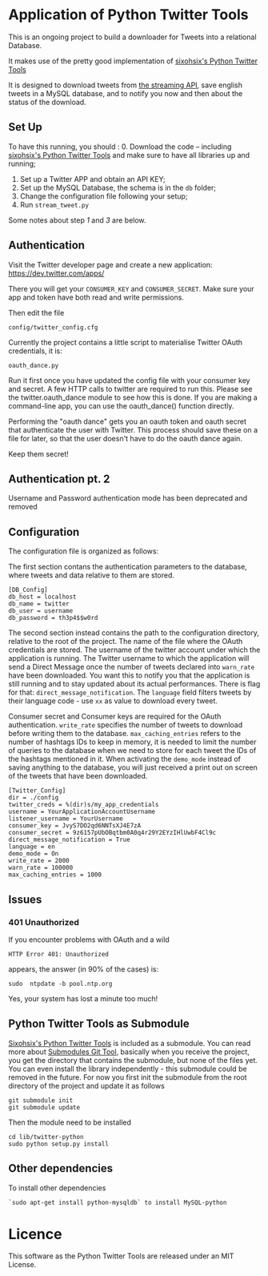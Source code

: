 # Application of Python Twitter Tools
This is an ongoing project to build a downloader for Tweets into a relational Database.

It makes use of the pretty good implementation of [sixohsix's Python Twitter Tools](https://github.com/sixohsix/twitter)

It is designed to download tweets from [the streaming API](https://dev.twitter.com/docs/streaming-apis), save english tweets in a MySQL database, and to notify you now and then about the status of the download.


## Set Up
To have this running, you should :
   0. Download the code – including [sixohsix's Python Twitter Tools](https://github.com/sixohsix/twitter ) and make sure to have all libraries up and running;
   1. Set up a Twitter APP and obtain an API KEY;
   2. Set up the MySQL Database, the schema is in the `db` folder;
   3. Change the configuration file following your setup;
   4. Run `stream_tweet.py`

Some notes about step *1* and *3* are below.


## Authentication
Visit the Twitter developer page and create a new application: https://dev.twitter.com/apps/

There you will get your `CONSUMER_KEY` and `CONSUMER_SECRET`.
Make sure your app and token have both read and write permissions.

Then edit the file

    config/twitter_config.cfg

Currently the project contains a little script to materialise Twitter OAuth credentials, it is:

    oauth_dance.py

Run it first once you have updated the config file with your consumer key and secret.
A few HTTP calls to twitter are required to run this.
Please see the twitter.oauth_dance module to see how this is done.
If you are making a command-line app, you can use the oauth_dance() function directly.

Performing the "oauth dance" gets you an oauth token and oauth secret that authenticate the user with Twitter.
This process should save these on a file for later, so that the user doesn't have to do the oauth dance again.

Keep them secret!

## Authentication pt. 2
Username and Password authentication mode has been deprecated and removed

## Configuration
The configuration file is organized as follows:

The first section contans the authentication parameters to the database, where tweets and data relative to them are stored.

    [DB_Config]
    db_host = localhost
    db_name = twitter
    db_user = username
    db_password = th3p4$$w0rd


The second section instead contains the path to the configuration directory, relative to the root of the project.
The name of the file where the OAuth credentials are stored.
The username of the twitter account under which the application is running.
The Twitter username to which the application will send a Direct Message once the number of tweets declared into `warn_rate` have been downloaded.
You want this to notify you that the application is still running and to stay updated about its actual performances.
There is flag for that: `direct_message_notification`.
The `language` field filters tweets by their language code - use `xx` as value to download every tweet.

Consumer secret and Consumer keys are required for the OAuth authentication.
`write_rate` specifies the number of tweets to download before writing them to the database.
`max_caching_entries` refers to the number of hashtags IDs to keep in memory, it is needed to limit the number of queries to the database when we need to store for each tweet the IDs of the hashtags mentioned in it.
When activating the `demo_mode` instead of saving anything to the database, you will just received a print out on screen of the tweets that have been downloaded.

    [Twitter_Config]
    dir = ./config
    twitter_creds = %(dir)s/my_app_credentials
    username = YourApplicationAccountUsername
    listener_username = YourUsername
    consumer_key = JvyS7DO2qd6NNTsXJ4E7zA
    consumer_secret = 9z6157pUbOBqtbm0A0q4r29Y2EYzIHlUwbF4Cl9c
    direct_message_notification = True
    language = en
    demo_mode = On
    write_rate = 2000
    warn_rate = 100000
    max_caching_entries = 1000

## Issues
### 401 Unauthorized
If you encounter  problems with OAuth and a wild

    HTTP Error 401: Unauthorized

appears, the answer (in 90% of the cases) is:

    sudo  ntpdate -b pool.ntp.org

Yes, your system has lost a minute too much!


## Python Twitter Tools as Submodule
[Sixohsix's Python Twitter Tools](https://github.com/sixohsix/twitter) is included as a submodule.
You can read more about [Submodules Git Tool](http://git-scm.com/book/en/Git-Tools-Submodules), basically when you receive the project, you get the directory that contains the submodule, but none of the files yet.
You can even install the library independently - this submodule could be removed in the future.
For now you first init the submodule from the root directory of the project and update it as follows

    git submodule init
    git submodule update

Then the module need to be installed

    cd lib/twitter-python
    sudo python setup.py install


## Other dependencies
To install other dependencies

    `sudo apt-get install python-mysqldb` to install MySQL-python


# Licence
This software as the Python Twitter Tools are released under an MIT License.


